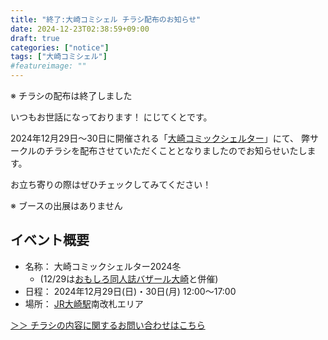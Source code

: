 ```yaml
---
title: "終了:大崎コミシェル チラシ配布のお知らせ"
date: 2024-12-23T02:38:59+09:00
draft: true
categories: ["notice"]
tags: ["大崎コミシェル"]
#featureimage: ""
---
```


※ チラシの配布は終了しました

いつもお世話になっております！ にじてくとです。

2024年12月29日〜30日に開催される「[大崎コミックシェルター](https://comishel.osaki.style/)」にて、
弊サークルのチラシを配布させていただくこととなりましたのでお知らせいたします。

お立ち寄りの際はぜひチェックしてみてください！

※ ブースの出展はありません

## イベント概要

- 名称： 大崎コミックシェルター2024冬 
  - (12/29は[おもしろ同人誌バザール大崎](https://hanmoto1.wixsite.com/omobazapetit)と併催)
- 日程： 2024年12月29日(日)・30日(月) 12:00〜17:00
- 場所： [JR大崎駅](https://www.jreast.co.jp/estation/stations/319.html)南改札エリア


[＞＞ チラシの内容に関するお問い合わせはこちら](https://www.t98.info/contact/)
